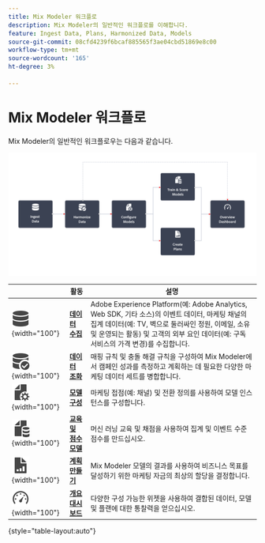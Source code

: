 ```yaml
---
title: Mix Modeler 워크플로
description: Mix Modeler의 일반적인 워크플로를 이해합니다.
feature: Ingest Data, Plans, Harmonized Data, Models
source-git-commit: 08cfd4239f6bcaf885565f3ae04cbd51869e8c00
workflow-type: tm+mt
source-wordcount: '165'
ht-degree: 3%

---
```



# Mix Modeler 워크플로

Mix Modeler의 일반적인 워크플로우는 다음과 같습니다.

![대체 텍스트](../assets/ApplicationWorkflow.svg)

|  | 활동 | 설명 |
|---|---|---|
| ![데이터](../assets/icons/Data.svg){width="100"} | [**데이터 수집**](../ingest-data/overview.md) | Adobe Experience Platform(예: Adobe Analytics, Web SDK, 기타 소스)의 이벤트 데이터, 마케팅 채널의 집계 데이터(예: TV, 벽으로 둘러싸인 정원, 이메일, 소유 및 운영되는 활동) 및 고객의 외부 요인 데이터(예: 구독 서비스의 가격 변경)를 수집합니다. |
| ![DataCheck](../assets/icons/DataCheck.svg){width="100"} | [**데이터 조화**](../harmonize-data/overview.md) | 매핑 규칙 및 충돌 해결 규칙을 구성하여 Mix Modeler에서 캠페인 성과를 측정하고 계획하는 데 필요한 다양한 마케팅 데이터 세트를 병합합니다. |
| ![파일 구성](../assets/icons/FileGear.svg){width="100"} | [**모델 구성**](../models/create.md) | 마케팅 접점(예: 채널) 및 전환 정의를 사용하여 모델 인스턴스를 구성합니다. |
| ![파일 데이터](../assets/icons/FileData.svg){width="100"} | [**교육 및 점수 모델**](../models/overview.md) | 머신 러닝 교육 및 채점을 사용하여 집계 및 이벤트 수준 점수를 만드십시오. |
| ![파일 차트](../assets/icons/FileChart.svg){width="100"} | [**계획 만들기**](../plans/overview.md) | Mix Modeler 모델의 결과를 사용하여 비즈니스 목표를 달성하기 위한 마케팅 자금의 최상의 할당을 결정합니다. |
| ![대시보드](../assets/icons/Dashboard.svg){width="100"} | [**개요 대시보드**](../dashboard/overview.md) | 다양한 구성 가능한 위젯을 사용하여 결합된 데이터, 모델 및 플랜에 대한 통찰력을 얻으십시오. |

{style="table-layout:auto"}

